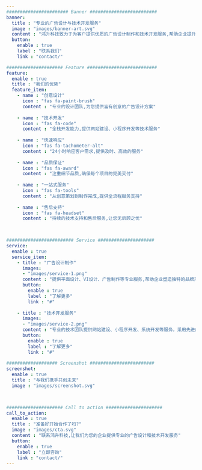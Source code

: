 ```yaml
---
####################### Banner #########################
banner:
  title : "专业的广告设计与技术开发服务"
  image : "images/banner-art.svg"
  content : "鸿升科技致力于为客户提供优质的广告设计制作和技术开发服务,帮助企业提升品牌形象,实现业务增长"
  button:
    enable : true
    label : "联系我们"
    link : "contact/"

##################### Feature ########################## 
feature:
  enable : true
  title : "我们的优势"
  feature_item:
    - name : "创意设计"
      icon : "fas fa-paint-brush"
      content : "专业的设计团队,为您提供富有创意的广告设计方案"
      
    - name : "技术开发"
      icon : "fas fa-code"
      content : "全栈开发能力,提供网站建设、小程序开发等技术服务"
      
    - name : "快速响应"
      icon : "fas fa-tachometer-alt" 
      content : "24小时响应客户需求,提供及时、高效的服务"
      
    - name : "品质保证"
      icon : "fas fa-award"
      content : "注重细节品质,确保每个项目的完美交付"
      
    - name : "一站式服务"
      icon : "fas fa-tools"
      content : "从创意策划到制作完成,提供全流程服务支持"
      
    - name : "售后支持"
      icon : "fas fa-headset"
      content : "持续的技术支持和售后服务,让您无后顾之忧"
      


######################### Service #####################
service:
  enable : true
  service_item:
    - title : "广告设计制作"
      images:
      - "images/service-1.png"
      content : "提供平面设计、VI设计、广告制作等专业服务,帮助企业塑造独特的品牌形象。我们的设计团队经验丰富,善于把握客户需求,创作出富有创意和商业价值的设计作品。"
      button:
        enable : true
        label : "了解更多"
        link : "#"
        
    - title : "技术开发服务"
      images:
      - "images/service-2.png" 
      content : "专业的技术团队提供网站建设、小程序开发、系统开发等服务。采用先进的技术架构,确保系统的安全性、稳定性和可扩展性,助力企业数字化转型。"
      button:
        enable : true
        label : "了解更多"
        link : "#"
        
################### Screenshot ########################
screenshot:
  enable : true
  title : "与我们携手共创未来"
  image : "images/screenshot.svg"

  

##################### Call to action #####################
call_to_action:
  enable : true
  title : "准备好开始合作了吗?"
  image : "images/cta.svg"
  content : "联系鸿升科技,让我们为您的企业提供专业的广告设计和技术开发服务"
  button:
    enable : true
    label : "立即咨询"
    link : "contact/"
---
```

